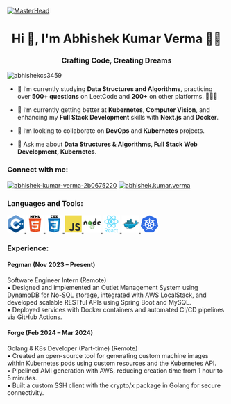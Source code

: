 [![MasterHead](https://media1.giphy.com/headers/GitHub/w8ZJLtJbmuph.gif)](https://abhishekcs3459.github.io)
<h1 align="center">Hi 👋, I'm Abhishek Kumar Verma 🚀🚀</h1>
<h3 align="center">Crafting Code, Creating Dreams</h3>


<p align="left"> <img src="https://komarev.com/ghpvc/?username=abhishekcs3459&label=Profile%20views&color=0e75b6&style=flat" alt="abhishekcs3459" /> </p>

- 🔭 I’m currently studying **Data Structures and Algorithms**, practicing over **500+ questions** on LeetCode and **200+** on other platforms. 🚀🚀🚀

- 🌱 I’m currently getting better at **Kubernetes, Computer Vision**, and enhancing my **Full Stack Development** skills with **Next.js** and **Docker**.

- 👯 I’m looking to collaborate on **DevOps** and **Kubernetes** projects.

- 💬 Ask me about **Data Structures & Algorithms, Full Stack Web Development, Kubernetes**.

<h3 align="left">Connect with me:</h3>
<p align="left">
  <a href="https://linkedin.com/in/abhishek-kumar-verma-2b0675220/" target="blank"><img align="center" src="https://raw.githubusercontent.com/rahuldkjain/github-profile-readme-generator/master/src/images/icons/Social/linked-in-alt.svg" alt="abhishek-kumar-verma-2b0675220" height="30" width="40" /></a>
  <a href="https://fb.com/abhishek.kumar.verma" target="blank"><img align="center" src="https://raw.githubusercontent.com/rahuldkjain/github-profile-readme-generator/master/src/images/icons/Social/twitter.svg" alt="abhishek.kumar.verma" height="30" width="40" /></a>
</p>


<h3 align="left">Languages and Tools:</h3>
<p align="left">
<a href="https://www.w3schools.com/cpp/" target="_blank" rel="noreferrer"> 
    <img src="https://raw.githubusercontent.com/devicons/devicon/master/icons/cplusplus/cplusplus-original.svg" alt="C++" width="40" height="40"/> 
</a>
  
<a href="https://www.w3schools.com/html/" target="_blank" rel="noreferrer"> 
    <img src="https://raw.githubusercontent.com/devicons/devicon/master/icons/html5/html5-original-wordmark.svg" alt="HTML5" width="40" height="40"/> 
</a>

<a href="https://www.w3schools.com/css/" target="_blank" rel="noreferrer"> 
    <img src="https://raw.githubusercontent.com/devicons/devicon/master/icons/css3/css3-original-wordmark.svg" alt="CSS3" width="40" height="40"/> 
</a>

<a href="https://www.javascript.com/" target="_blank" rel="noreferrer"> 
    <img src="https://raw.githubusercontent.com/devicons/devicon/master/icons/javascript/javascript-original.svg" alt="JavaScript" width="40" height="40"/> 
</a>

<a href="https://nodejs.org/" target="_blank" rel="noreferrer"> 
    <img src="https://raw.githubusercontent.com/devicons/devicon/master/icons/nodejs/nodejs-original-wordmark.svg" alt="Node.js" width="40" height="40"/> 
</a>

<a href="https://reactjs.org/" target="_blank" rel="noreferrer"> 
    <img src="https://raw.githubusercontent.com/devicons/devicon/master/icons/react/react-original-wordmark.svg" alt="React" width="40" height="40"/> 
</a>



<a href="https://www.docker.com/" target="_blank" rel="noreferrer"> 
    <img src="https://raw.githubusercontent.com/devicons/devicon/master/icons/docker/docker-original.svg" alt="Docker" width="40" height="40"/> 
</a>


<a href="https://kubernetes.io/" target="_blank" rel="noreferrer"> 
    <img src="https://raw.githubusercontent.com/devicons/devicon/master/icons/kubernetes/kubernetes-plain.svg" alt="Kubernetes" width="40" height="40"/> 
</a>

</p>


<h3 align="left">Experience:</h3>
<h4>Pegman (Nov 2023 – Present)</h4>
<p>Software Engineer Intern (Remote)<br>
• Designed and implemented an Outlet Management System using DynamoDB for No-SQL storage, integrated with AWS LocalStack, and developed scalable RESTful APIs using Spring Boot and MySQL.<br>
• Deployed services with Docker containers and automated CI/CD pipelines via GitHub Actions.</p>

<h4>Forge (Feb 2024 – Mar 2024)</h4>
<p>Golang & K8s Developer (Part-time) (Remote)<br>
• Created an open-source tool for generating custom machine images within Kubernetes pods using custom resources and the Kubernetes API.<br>
• Pipelined AMI generation with AWS, reducing creation time from 1 hour to 5 minutes.<br>
• Built a custom SSH client with the crypto/x package in Golang for secure connectivity.</p>


<!--<h3 align="left">GitHub Overview:</h3>
<!-- <p><img align="center" src="https://github-readme-stats.vercel.app/api/top-langs?username=abhishekcs3459&show_icons=true&locale=en&layout=compact" alt="abhishekcs3459" /></p> -->
<!-- <p>&nbsp;<img align="center" src="https://github-readme-stats.vercel.app/api?username=abhishekcs3459&show_icons=true&locale=en" alt="abhishekcs3459" /></p> -->
<!-- <p><img align="center" src="https://github-readme-streak-stats.herokuapp.com/?user=abhishekcs3459&" alt="abhishekcs3459" /></p> -->
